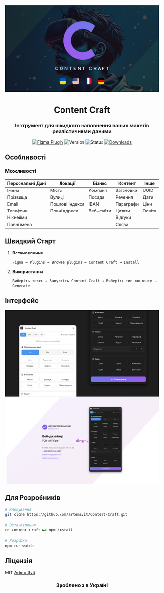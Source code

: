 <div align="center">

![Content Craft Cover](Cover.png)

# Content Craft

### Інструмент для швидкого наповнення ваших макетів реалістичними даними

[![Figma Plugin](https://img.shields.io/badge/Figma-Plugin-FF69B4?style=for-the-badge&logo=figma)](https://www.figma.com/community/plugin/1463946490049005195/content-craft)
![Version](https://img.shields.io/badge/version-10.0.0-blue?style=for-the-badge)
![Status](https://img.shields.io/badge/status-active-success?style=for-the-badge)
[![Downloads](https://img.shields.io/badge/downloads-1k+-green?style=for-the-badge)](https://www.figma.com/community/plugin/1463946490049005195/content-craft)

</div>

## Особливості

### Можливості

| Персональні Дані | Локації | Бізнес | Контент | Інше |
|-------------------|-----------|-----------|------------|---------|
| Імена | Міста | Компанії | Заголовки | UUID |
| Прізвища | Вулиці | Посади | Речення | Дати |
| Email | Поштові індекси | IBAN | Параграфи | Ціни |
| Телефони | Повні адреси | Веб-сайти | Цитати | Освіта |
| Нікнейми | | | Відгуки | |
| Повні імена | | | Слова | |

## Швидкий Старт

1. **Встановлення**
   ```
   Figma → Plugins → Browse plugins → Content Craft → Install
   ```

2. **Використання**
   ```
   Виберіть текст → Запустіть Content Craft → Виберіть тип контенту → Generate
   ```

## Інтерфейс

![Content Craft Interface](Cover2.png)
![Content Craft Interface](Cover3.png)

## Для Розробників

```bash
# Клонування
git clone https://github.com/artemsvit/Content-Craft.git

# Встановлення
cd Content-Craft && npm install

# Розробка
npm run watch
```

## Ліцензія

MIT [Artem Svit](https://github.com/artemsvit)

<div align="center">

### Зроблено з  в Україні

</div>
